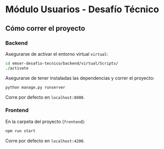 #   Módulo Usuarios - Desafío Técnico

##  Cómo correr el proyecto
### Backend
Asegurarse de activar el entorno virtual `virtual`:  
```bash
cd emser-desafio-tecnico/backend/virtual/Scripts/
./activate
```

Asegurarse de tener instaladas las dependencias y correr el proyecto:  
```bash
python manage.py runserver
```

Corre por defecto en `localhost:8000`.


### Frontend
En la carpeta del proyecto (`frontend`):  
```bash
npm run start
```
Corre por defecto en `localhost:4200`.